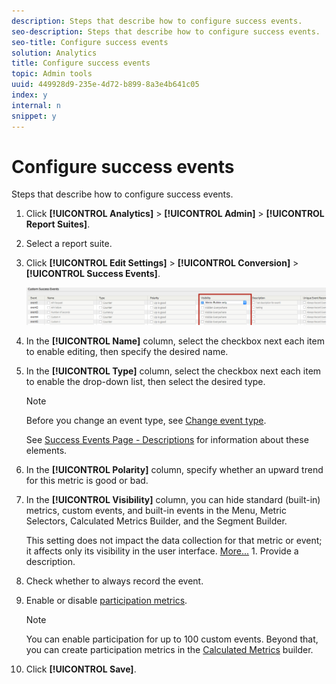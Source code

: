 ```yaml
---
description: Steps that describe how to configure success events.
seo-description: Steps that describe how to configure success events.
seo-title: Configure success events
solution: Analytics
title: Configure success events
topic: Admin tools
uuid: 449928d9-235e-4d72-b899-8a3e4b641c05
index: y
internal: n
snippet: y
---
```


# Configure success events

Steps that describe how to configure success events.

1. Click **[!UICONTROL Analytics]** > **[!UICONTROL Admin]** > **[!UICONTROL Report Suites]**.
1. Select a report suite.
1. Click **[!UICONTROL Edit Settings]** > **[!UICONTROL Conversion]** > **[!UICONTROL Success Events]**.

   ![Step Result](assets/success_event_page.png)

1. In the **[!UICONTROL Name]** column, select the checkbox next each item to enable editing, then specify the desired name.
1. In the **[!UICONTROL Type]** column, select the checkbox next each item to enable the drop-down list, then select the desired type.

   >[!NOTE]
   >
   >Before you change an event type, see [Change event type](../../admin/c_success_events/event_type.md#concept_2A6FCC19E7FC429DBDFA65BC640BD448).

   See [Success Events Page - Descriptions](../../admin/c_success_events/success_event.md#section_681ECEC981694CABBDBF00E18165B447) for information about these elements. 

1. In the **[!UICONTROL Polarity]** column, specify whether an upward trend for this metric is good or bad.
1. In the **[!UICONTROL Visibility]** column, you can hide standard (built-in) metrics, custom events, and built-in events in the Menu, Metric Selectors, Calculated Metrics Builder, and the Segment Builder.

   This setting does not impact the data collection for that metric or event; it affects only its visibility in the user interface. [More...](../../admin/metric-visibility.md#concept_A85EB68D27534C4581AF1DCF5702DDE5) 1. Provide a description.
1. Check whether to always record the event.
1. Enable or disable [participation metrics](metrics_participation.md#concept_8E6B39106A244CB49E055150B291B477).

   >[!NOTE]
   >
   >You can enable participation for up to 100 custom events. Beyond that, you can create participation metrics in the [Calculated Metrics](https://marketing.adobe.com/resources/help/en_US/analytics/calcmetrics/participation_metric.html) builder.

1. Click **[!UICONTROL Save]**.


